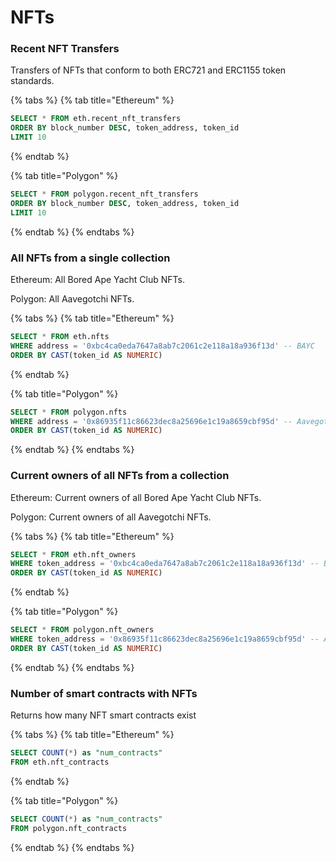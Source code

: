 # NFTs

### Recent NFT Transfers

Transfers of NFTs that conform to both ERC721 and ERC1155 token standards.

{% tabs %}
{% tab title="Ethereum" %}
```sql
SELECT * FROM eth.recent_nft_transfers
ORDER BY block_number DESC, token_address, token_id
LIMIT 10
```
{% endtab %}

{% tab title="Polygon" %}
```sql
SELECT * FROM polygon.recent_nft_transfers
ORDER BY block_number DESC, token_address, token_id
LIMIT 10
```
{% endtab %}
{% endtabs %}

### All NFTs from a single collection

Ethereum: All Bored Ape Yacht Club NFTs.

Polygon: All Aavegotchi NFTs.

{% tabs %}
{% tab title="Ethereum" %}
```sql
SELECT * FROM eth.nfts
WHERE address = '0xbc4ca0eda7647a8ab7c2061c2e118a18a936f13d' -- BAYC
ORDER BY CAST(token_id AS NUMERIC)
```
{% endtab %}

{% tab title="Polygon" %}
```sql
SELECT * FROM polygon.nfts
WHERE address = '0x86935f11c86623dec8a25696e1c19a8659cbf95d' -- Aavegotchi
ORDER BY CAST(token_id AS NUMERIC)
```
{% endtab %}
{% endtabs %}

### Current owners of all NFTs from a collection

Ethereum: Current owners of all Bored Ape Yacht Club NFTs.

Polygon: Current owners of all Aavegotchi NFTs.

{% tabs %}
{% tab title="Ethereum" %}
```sql
SELECT * FROM eth.nft_owners
WHERE token_address = '0xbc4ca0eda7647a8ab7c2061c2e118a18a936f13d' -- BAYC
ORDER BY CAST(token_id AS NUMERIC)
```
{% endtab %}

{% tab title="Polygon" %}
```sql
SELECT * FROM polygon.nft_owners
WHERE token_address = '0x86935f11c86623dec8a25696e1c19a8659cbf95d' -- Aavegotchi
ORDER BY CAST(token_id AS NUMERIC)
```
{% endtab %}
{% endtabs %}

### Number of smart contracts with NFTs

Returns how many NFT smart contracts exist

{% tabs %}
{% tab title="Ethereum" %}
```sql
SELECT COUNT(*) as "num_contracts"
FROM eth.nft_contracts
```
{% endtab %}

{% tab title="Polygon" %}
```sql
SELECT COUNT(*) as "num_contracts"
FROM polygon.nft_contracts
```
{% endtab %}
{% endtabs %}

